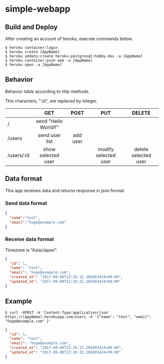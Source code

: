 # simple-webapp


## Build and Deploy

After creating an account of heroku, execute commands below.

```shell
$ heroku container:login
$ heroku create [AppName]
$ heroku addons:create heroku-postgresql:hobby-dev -a [AppName]
$ heroku container:push web -a [AppName]
$ heroku open -a [AppName]
```

## Behavior

Behavior table according to http methods.

This characters, ":id", are replaced by integer.

|      | GET | POST | PUT | DELETE |
|:-----|:----:|:----:|:----:|:----:|
|/     | send "Hello World!!" | | | |
|/users| send user list | add user | | |
|/users/:id| show selected user | | modify selected user | delete selected user |

## Data format

This app receives data and returns response in json format.

### Send data format
```json
{
  "name":"test",
  "email":"hoge@example.com"
}
```

### Receive data format

Timezone is "Asia/Japan".
```json
{
  "id": 1,
  "name": "test",
  "email": "hoge@example.com",
  "created_at": "2017-09-08T22:26:32.205803424+09:00",
  "updated_at": "2017-09-08T22:26:32.205803424+09:00"
}
```

## Example

```shell
$ curl -XPOST -H 'Content-Type:application/json' https://(AppName).herokuapp.com/users -d '{"name": "test", "email": "hoge@example.com" }'
```

```json
{
  "id": 1,
  "name": "test",
  "email": "hoge@example.com",
  "created_at": "2017-09-08T22:26:32.205803424+09:00",
  "updated_at": "2017-09-08T22:26:32.205803424+09:00"
}
```

